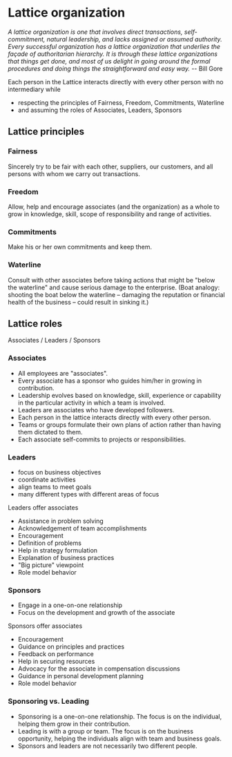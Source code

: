 # Lattice organization

_A lattice organization is one that involves direct transactions, self-commitment, natural leadership,
and lacks assigned or assumed authority. Every successful organization has a lattice organization
that underlies the façade of authoritarian hierarchy. It is through these lattice organizations that things get done, 
and most of us delight in going around the formal procedures and doing things the straightforward and easy way._ -- Bill Gore

Each person in the Lattice interacts directly with every other person with no intermediary while

- respecting the principles of Fairness, Freedom, Commitments, Waterline
- and assuming the roles of Associates, Leaders, Sponsors

## Lattice principles

### **Fairness**

Sincerely try to be fair with each other, suppliers, our customers, and all persons with whom we carry out transactions.

### **Freedom**

Allow, help and encourage associates (and the organization) as a whole to grow in knowledge, skill, scope of responsibility and range of activities.

### **Commitments**

Make his or her own commitments and keep them.

### **Waterline**

Consult with other associates before taking actions that might be "below the waterline" and cause serious damage to the enterprise. (Boat analogy: shooting the boat below the waterline – damaging the reputation or financial health of the business – could result in sinking it.)

## Lattice roles

Associates / Leaders / Sponsors

### Associates

 - All employees are "associates".
 - Every associate has a sponsor who guides him/her in growing in contribution.
 - Leadership evolves based on knowledge, skill, experience or capability in the particular activity in which a team is involved.
 - Leaders are associates who have developed followers.
 - Each person in the lattice interacts directly with every other person.
 - Teams or groups formulate their own plans of action rather than having them dictated to them.
 - Each associate self-commits to projects or responsibilities.

### Leaders

 - focus on business objectives
 - coordinate activities
 - align teams to meet goals
 - many different types with different areas of focus

Leaders offer associates

 - Assistance in problem solving
 - Acknowledgement of team accomplishments
 - Encouragement
 - Definition of problems
 - Help in strategy formulation
 - Explanation of business practices
 - "Big picture" viewpoint
 - Role model behavior

### Sponsors

 - Engage in a one-on-one relationship
 - Focus on the development and growth of the associate

Sponsors offer associates

 - Encouragement
 - Guidance on principles and practices
 - Feedback on performance
 - Help in securing resources
 - Advocacy for the associate in compensation discussions
 - Guidance in personal development planning
 - Role model behavior

### Sponsoring vs. Leading

 - Sponsoring is a one-on-one relationship. The focus is on the individual, helping them grow in their contribution.
 - Leading is with a group or team. The focus is on the business opportunity, helping the individuals align with team and business goals.
 - Sponsors and leaders are not necessarily two different people.

